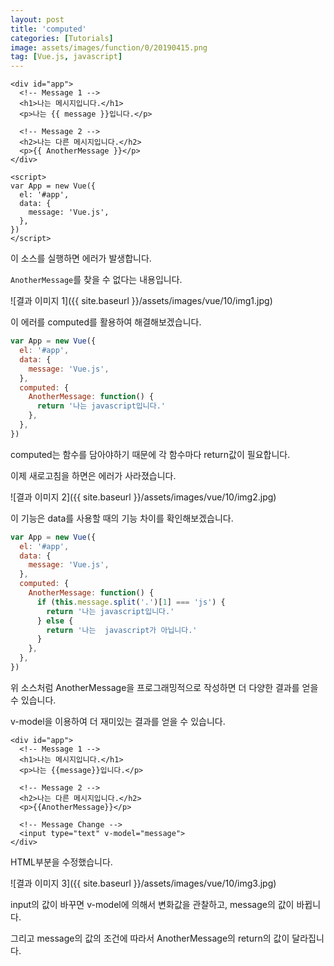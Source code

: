 ```yaml
---
layout: post
title: 'computed'
categories: [Tutorials]
image: assets/images/function/0/20190415.png
tag: [Vue.js, javascript]
---
```


```vue
<div id="app">
  <!-- Message 1 -->
  <h1>나는 메시지입니다.</h1>
  <p>나는 {{ message }}입니다.</p>

  <!-- Message 2 -->
  <h2>나는 다른 메시지입니다.</h2>
  <p>{{ AnotherMessage }}</p>
</div>

<script>
var App = new Vue({
  el: '#app',
  data: {
    message: 'Vue.js',
  },
})
</script>
```

이 소스를 실행하면 에러가 발생합니다.

`AnotherMessage`를 찾을 수 없다는 내용입니다.

![결과 이미지 1]({{ site.baseurl }}/assets/images/vue/10/img1.jpg)

이 에러를 computed를 활용하여 해결해보겠습니다.

```javascript
var App = new Vue({
  el: '#app',
  data: {
    message: 'Vue.js',
  },
  computed: {
    AnotherMessage: function() {
      return '나는 javascript입니다.'
    },
  },
})
```

computed는 함수를 담아야하기 때문에 각 함수마다 return값이 필요합니다.

이제 새로고침을 하면은 에러가 사라졌습니다.

![결과 이미지 2]({{ site.baseurl }}/assets/images/vue/10/img2.jpg)

이 기능은 data를 사용할 때의 기능 차이를 확인해보겠습니다.

```javascript
var App = new Vue({
  el: '#app',
  data: {
    message: 'Vue.js',
  },
  computed: {
    AnotherMessage: function() {
      if (this.message.split('.')[1] === 'js') {
        return '나는 javascript입니다.'
      } else {
        return '나는  javascript가 아닙니다.'
      }
    },
  },
})
```

위 소스처럼 AnotherMessage을 프로그래밍적으로 작성하면 더 다양한 결과를 얻을 수 있습니다.

v-model을 이용하여 더 재미있는 결과를 얻을 수 있습니다.

```vue
<div id="app">
  <!-- Message 1 -->
  <h1>나는 메시지입니다.</h1>
  <p>나는 {{message}}입니다.</p>

  <!-- Message 2 -->
  <h2>나는 다른 메시지입니다.</h2>
  <p>{{AnotherMessage}}</p>

  <!-- Message Change -->
  <input type="text" v-model="message">
</div>
```

HTML부분을 수정했습니다.

![결과 이미지 3]({{ site.baseurl }}/assets/images/vue/10/img3.jpg)

input의 값이 바꾸면 v-model에 의해서 변화값을 관찰하고, message의 값이 바뀝니다.

그리고 message의 값의 조건에 따라서 AnotherMessage의 return의 값이 달라집니다.
